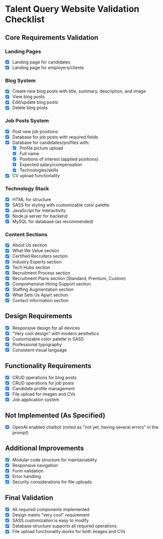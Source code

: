 # Talent Query Website Validation Checklist

## Core Requirements Validation

### Landing Pages
- [x] Landing page for candidates
- [x] Landing page for employers/clients

### Blog System
- [x] Create new blog posts with title, summary, description, and image
- [x] View blog posts
- [x] Edit/update blog posts
- [x] Delete blog posts

### Job Posts System
- [x] Post new job positions
- [x] Database for job posts with required fields
- [x] Database for candidates/profiles with:
  - [x] Profile picture upload
  - [x] Full name
  - [x] Positions of interest (applied positions)
  - [x] Expected salary/compensation
  - [x] Technologies/skills
- [x] CV upload functionality

### Technology Stack
- [x] HTML for structure
- [x] SASS for styling with customizable color palette
- [x] JavaScript for interactivity
- [x] Node.js server for backend
- [x] MySQL for database (as recommended)

### Content Sections
- [x] About Us section
- [x] What We Value section
- [x] Certified Recruiters section
- [x] Industry Experts section
- [x] Tech Hubs section
- [x] Recruitment Process section
- [x] Recruitment Plans section (Standard, Premium, Custom)
- [x] Comprehensive Hiring Support section
- [x] Staffing Augmentation section
- [x] What Sets Us Apart section
- [x] Contact Information section

## Design Requirements
- [x] Responsive design for all devices
- [x] "Very cool design" with modern aesthetics
- [x] Customizable color palette in SASS
- [x] Professional typography
- [x] Consistent visual language

## Functionality Requirements
- [x] CRUD operations for blog posts
- [x] CRUD operations for job posts
- [x] Candidate profile management
- [x] File upload for images and CVs
- [x] Job application system

## Not Implemented (As Specified)
- [x] OpenAI enabled chatbot (noted as "not yet, having several errors" in the prompt)

## Additional Improvements
- [x] Modular code structure for maintainability
- [x] Responsive navigation
- [x] Form validation
- [x] Error handling
- [x] Security considerations for file uploads

## Final Validation
- [x] All required components implemented
- [x] Design meets "very cool" requirement
- [x] SASS customization is easy to modify
- [x] Database structure supports all required operations
- [x] File upload functionality works for both images and CVs
